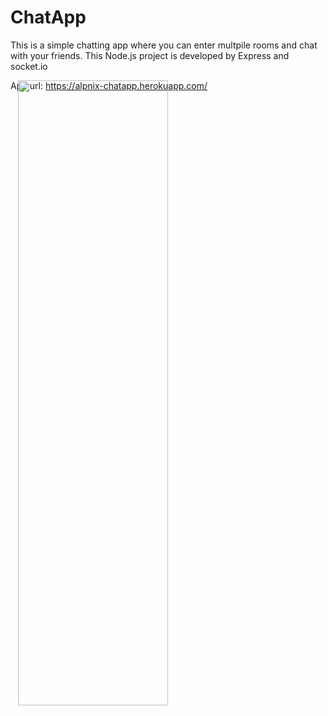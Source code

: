 # ChatApp
This is a simple chatting app where you can enter multpile rooms and chat with your friends. This Node.js project is developed by Express and socket.io

App url: https://alpnix-chatapp.herokuapp.com/
<img style="position:absolute;left:50%;transform:translateX(-50%)" width="50%" src="https://cdn.pixabay.com/photo/2015/04/23/17/41/node-js-736399_960_720.png">
